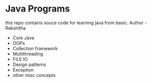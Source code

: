 # Java Programs
 
this repo contains souce code for 
learning java from basic. 
Author - Rakshitha

- Core Java
- OOPs
- Collection framework
- Multithreading
- FILE IO
- Design patterns
- Exception
- other misc concepts